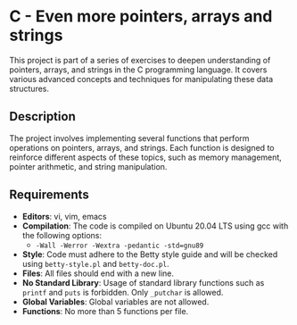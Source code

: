 # C - Even more pointers, arrays and strings

This project is part of a series of exercises to deepen understanding of pointers, arrays, and strings in the C programming language. It covers various advanced concepts and techniques for manipulating these data structures.

## Description

The project involves implementing several functions that perform operations on pointers, arrays, and strings. Each function is designed to reinforce different aspects of these topics, such as memory management, pointer arithmetic, and string manipulation.

## Requirements

- **Editors**: vi, vim, emacs
- **Compilation**: The code is compiled on Ubuntu 20.04 LTS using gcc with the following options:
  - `-Wall -Werror -Wextra -pedantic -std=gnu89`
- **Style**: Code must adhere to the Betty style guide and will be checked using `betty-style.pl` and `betty-doc.pl`.
- **Files**: All files should end with a new line.
- **No Standard Library**: Usage of standard library functions such as `printf` and `puts` is forbidden. Only `_putchar` is allowed.
- **Global Variables**: Global variables are not allowed.
- **Functions**: No more than 5 functions per file.
